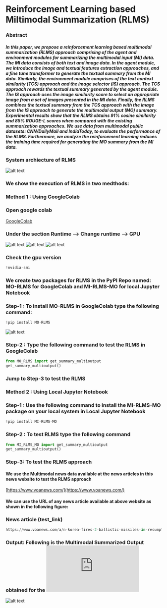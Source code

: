 # Reinforcement Learning based Miltimodal Summarization (RLMS)
### Abstract
##### In this paper, we propose a reinforcement learning based multimodal summarization (RLMS) approach comprising of the agent and environment modules for summarizing the multimodal input (MI) data. The MI data consists of both text and image data. In the agent module, we introduce the image and textual features extraction approaches, and a fine tune transformer to generate the textual summary from the MI data. Similarly, the environment module comprises of the text context similarity (TCS) approach and the image selector (IS) approach. The TCS approach rewards the textual summary generated by the agent module. The IS approach uses the image similarity score to select an appropriate image from a set of images presented in the MI data. Finally, the RLMS combines the textual summary from the TCS approach with the image from the IS approach to generate the multimodal output (MO) summary. Experimental results show that the RLMS obtains 91% cosine similarity and 85% ROUGE-L scores when compared with the existing summarization approaches. We use data from multimodal public datasets: CNN/DailyMail and IndiaToday, to evaluate the performance of the RLMS. Furthermore, we analyze the reinforcement learning reduces the training time required for generating the MO summary from the MI data.


###  System archiecture of RLMS
![alt text](https://github.com/PhaniSiginamsetty/RLMS/blob/main/img/mainarc-crop.jpg)

###  We show the execution of RLMS in two medthods:
### Method 1 : Using GoogleColab

### Open google colab

[GoogleColab](https://colab.research.google.com/)

###  Under the section Runtime --> Change runtime --> GPU

![alt text](https://github.com/PhaniSiginamsetty/RLMS/blob/main/img/Screenshot%20(329).png)
![alt text](https://github.com/PhaniSiginamsetty/RLMS/blob/main/img/Screenshot%20(330).png)
![alt text](https://github.com/PhaniSiginamsetty/RLMS/blob/main/img/Screenshot%20(331).png)


###  Check the gpu version
```python
!nvidia-smi
```


### We create two packages for RLMS in the PyPI Repo named: MO-RLMS for GoogleColab and MI-RLMS-MO for local Jupyter Notebook
### Step-1 : To install MO-RLMS in GoogleColab type the following command: 
```python
!pip install MO-RLMS
```
![alt text](https://github.com/PhaniSiginamsetty/RLMS/blob/main/img/Screenshot%202022-12-20%2019.22.47.png)

### Step-2 : Type the following command to test the RLMS in GoogleColab 
```python
from MO_RLMS import get_summary_multioutput
get_summary_multioutput()
```
### Jump to Step-3 to test the RLMS


### Method 2 : Using Local Jupyter Notebook

### Step-1 : Use the following command to install the MI-RLMS-MO package on your local system in Local Jupyter Notebook 
```python
!pip install MI-RLMS-MO
```
### Step-2 : To test RLMS type the following command
```python
from MI_RLMS_MO import get_summary_multioutput
get_summary_multioutput()
```

###  Step-3: To test the RLMS approach

#### We use the Multimodal news data available at the news articles in this news website to test the RLMS approach

[https://www.voanews.com/](https://www.voanews.com/)
#### We can use the URL of any news article available at above website as shown in the following figure:
### News article (test_link) 
```python
https://www.voanews.com/a/n-korea-fires-2-ballistic-missiles-in-resumption-of-testing-/6881249.html
```
### Output:  Following is the Multimodal Summarized Output obtained for the ![Test news URL](https://www.voanews.com/a/n-korea-fires-2-ballistic-missiles-in-resumption-of-testing-/6881249.html)

![alt text](https://github.com/PhaniSiginamsetty/RLMS/blob/main/img/Screenshot%202022-12-20%2019.30.52.png)





